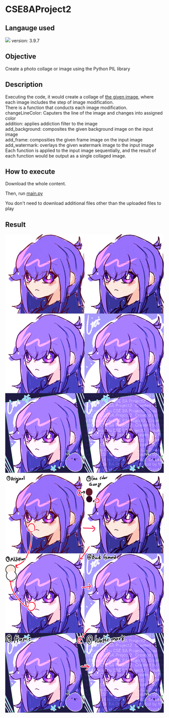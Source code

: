 # CSE8AProject2
## Langauge used
<p><img src="https://img.shields.io/badge/Python-61DAFB?style=flat&logo=React&logoColor=white"/>
version: 3.9.7

## Objective
<p>Create a photo collage or image using the Python PIL library</p>

## Description
<p>
  Executing the code, it would create a collage of <a href="image/original.jpeg">the given image</a>, where each image includes the step of image modification.
  <br>There is a function that conducts each image modification.
  <br>changeLineColor: Caputers the line of the image and changes into assigned color
  <br>addition: applies addiction filter to the image
  <br>add_background: composites the given background image on the input image
  <br>add_frame: composities the given frame image on the input image
  <br>add_watermark: overlays the given watermark image to the input image
  <br> Each function is applied to the input image sequentially, and the result of each function would be output as a single collaged image.
</p>

## How to execute
<p> Download the whole content.</p>
<p>Then, run <a href = "https://github.com/Testen10/CSE8A_Projects/blob/main/project_2/main.py" target = "_blank">main.py</a></p>

<p> You don't need to download additional files other than the uploaded files to play

## Result
![result](<project_2/result.png>)
![result_explanation](<project_2/result_Explanation.png>)

